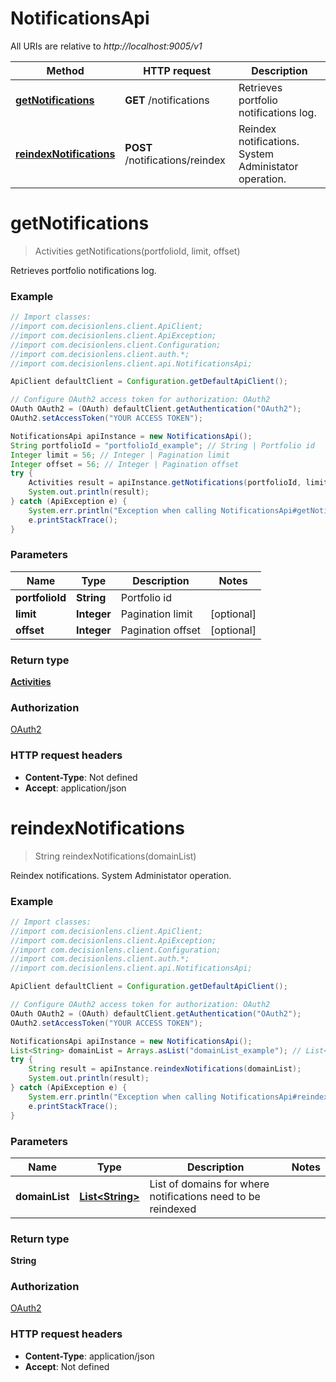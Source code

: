 # NotificationsApi

All URIs are relative to *http://localhost:9005/v1*

Method | HTTP request | Description
------------- | ------------- | -------------
[**getNotifications**](NotificationsApi.md#getNotifications) | **GET** /notifications | Retrieves portfolio notifications log.
[**reindexNotifications**](NotificationsApi.md#reindexNotifications) | **POST** /notifications/reindex | Reindex notifications. System Administator operation.


<a name="getNotifications"></a>
# **getNotifications**
> Activities getNotifications(portfolioId, limit, offset)

Retrieves portfolio notifications log.

### Example
```java
// Import classes:
//import com.decisionlens.client.ApiClient;
//import com.decisionlens.client.ApiException;
//import com.decisionlens.client.Configuration;
//import com.decisionlens.client.auth.*;
//import com.decisionlens.client.api.NotificationsApi;

ApiClient defaultClient = Configuration.getDefaultApiClient();

// Configure OAuth2 access token for authorization: OAuth2
OAuth OAuth2 = (OAuth) defaultClient.getAuthentication("OAuth2");
OAuth2.setAccessToken("YOUR ACCESS TOKEN");

NotificationsApi apiInstance = new NotificationsApi();
String portfolioId = "portfolioId_example"; // String | Portfolio id
Integer limit = 56; // Integer | Pagination limit
Integer offset = 56; // Integer | Pagination offset
try {
    Activities result = apiInstance.getNotifications(portfolioId, limit, offset);
    System.out.println(result);
} catch (ApiException e) {
    System.err.println("Exception when calling NotificationsApi#getNotifications");
    e.printStackTrace();
}
```

### Parameters

Name | Type | Description  | Notes
------------- | ------------- | ------------- | -------------
 **portfolioId** | **String**| Portfolio id |
 **limit** | **Integer**| Pagination limit | [optional]
 **offset** | **Integer**| Pagination offset | [optional]

### Return type

[**Activities**](Activities.md)

### Authorization

[OAuth2](../README.md#OAuth2)

### HTTP request headers

 - **Content-Type**: Not defined
 - **Accept**: application/json

<a name="reindexNotifications"></a>
# **reindexNotifications**
> String reindexNotifications(domainList)

Reindex notifications. System Administator operation.

### Example
```java
// Import classes:
//import com.decisionlens.client.ApiClient;
//import com.decisionlens.client.ApiException;
//import com.decisionlens.client.Configuration;
//import com.decisionlens.client.auth.*;
//import com.decisionlens.client.api.NotificationsApi;

ApiClient defaultClient = Configuration.getDefaultApiClient();

// Configure OAuth2 access token for authorization: OAuth2
OAuth OAuth2 = (OAuth) defaultClient.getAuthentication("OAuth2");
OAuth2.setAccessToken("YOUR ACCESS TOKEN");

NotificationsApi apiInstance = new NotificationsApi();
List<String> domainList = Arrays.asList("domainList_example"); // List<String> | List of domains for where notifications need to be reindexed
try {
    String result = apiInstance.reindexNotifications(domainList);
    System.out.println(result);
} catch (ApiException e) {
    System.err.println("Exception when calling NotificationsApi#reindexNotifications");
    e.printStackTrace();
}
```

### Parameters

Name | Type | Description  | Notes
------------- | ------------- | ------------- | -------------
 **domainList** | [**List&lt;String&gt;**](String.md)| List of domains for where notifications need to be reindexed |

### Return type

**String**

### Authorization

[OAuth2](../README.md#OAuth2)

### HTTP request headers

 - **Content-Type**: application/json
 - **Accept**: Not defined

